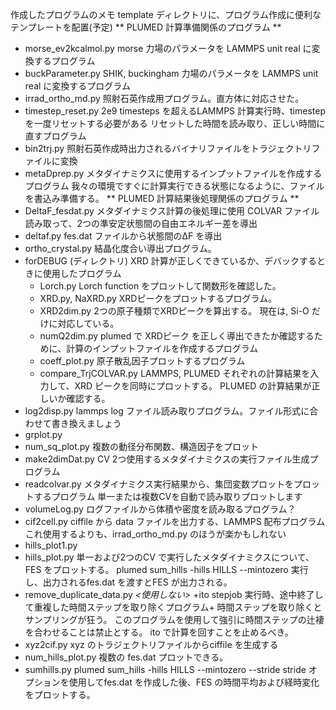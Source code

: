 作成したプログラムのメモ
template ディレクトリに、プログラム作成に便利なテンプレートを配置(予定)
** PLUMED 計算準備関係のプログラム **
- morse_ev2kcalmol.py
  morse 力場のパラメータを LAMMPS unit real に変換するプログラム
- buckParameter.py
  SHIK, buckingham 力場のパラメータを LAMMPS unit real に変換するプログラム
- irrad_ortho_md.py
  照射石英作成用プログラム。直方体に対応させた。
- timestep_reset.py
  2e9 timesteps を超えるLAMMPS 計算実行時、timestep を一度リセットする必要がある
  リセットした時間を読み取り、正しい時間に直すプログラム
- bin2trj.py
  照射石英作成時出力されるバイナリファイルをトラジェクトリファイルに変換
- metaDprep.py
  メタダイナミクスに使用するインプットファイルを作成するプログラム
  我々の環境ですぐに計算実行できる状態になるように、ファイルを書込み準備する。
** PLUMED 計算結果後処理関係のプログラム **
- DeltaF_fesdat.py
  メタダイナミクス計算の後処理に使用
  COLVAR ファイル読み取って、2つの準安定状態間の自由エネルギー差を導出
- deltaf.py
  fes.dat ファイルから状態間のΔF を導出
- ortho_crystal.py
  結晶化度合い導出プログラム。
- forDEBUG (ディレクトリ)
  XRD 計算が正しくできているか、デバックするときに使用したプログラム
  - Lorch.py
    Lorch function をプロットして関数形を確認した。
  - XRD.py, NaXRD.py
    XRDピークをプロットするプログラム。
  - XRD2dim.py
    2つの原子種類でXRDピークを算出する。
    現在は, Si-O だけに対応している。
  - numQ2dim.py
    plumed で XRDピーク を正しく導出できたか確認するために、計算のインプットファイルを作成するプログラム
  - coeff_plot.py
    原子散乱因子プロットするプログラム
  - compare_TrjCOLVAR.py
    LAMMPS, PLUMED それぞれの計算結果を入力して、XRD ピークを同時にプロットする。
    PLUMED の計算結果が正しいか確認する。
- log2disp.py
  lammps log ファイル読み取りプログラム。ファイル形式に合わせて書き換えましょう
- grplot.py
- num_sq_plot.py
  複数の動径分布関数、構造因子をプロット
- make2dimDat.py
  CV 2つ使用するメタダイナミクスの実行ファイル生成プログラム
- readcolvar.py
  メタダイナミクス実行結果から、集団変数プロットをプロットするプログラム
  単一または複数CVを自動で読み取りプロットします
- volumeLog.py
  ログファイルから体積や密度を読み取るプログラム？
- cif2cell.py
  ciffile から data ファイルを出力する、LAMMPS 配布プログラム
  これ使用するよりも、irrad_ortho_md.py のほうが楽かもしれない
- hills_plot1.py
- hills_plot.py
  単一および2つのCV で実行したメタダイナミクスについて、FES をプロットする。
  plumed sum_hills -hills HILLS --mintozero
  実行し、出力されるfes.dat を渡すとFES が出力される。
- remove_duplicate_data.py
  *<使用しない>*
  +ito stepjob 実行時、途中終了して重複した時間ステップを取り除くプログラム+
  時間ステップを取り除くとサンプリングが狂う。
  このプログラムを使用して強引に時間ステップの辻褄を合わせることは禁止とする。
  ito で計算を回すことを止めるべき。
- xyz2cif.py
  xyz のトラジェクトリファイルからciffile を生成する
- num_hills_plot.py
  複数の fes.dat プロットできる。
- sumhills.py
  plumed sum_hills -hills HILLS --mintozero --stride
  stride オプションを使用してfes.dat を作成した後、FES の時間平均および経時変化をプロットする。
